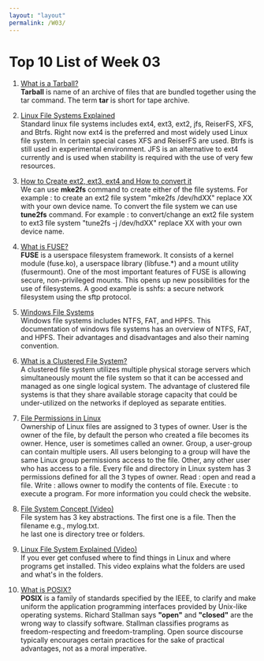 ```yaml
---
layout: "layout"
permalink: /W03/
---
```


# Top 10 List of Week 03

1. [What is a Tarball?](https://www.computerhope.com/jargon/t/tarball.htm)<br>
 **Tarball** is name of an archive of files that are bundled together using the tar command. The term **tar** is short for tape archive.

2. [Linux File Systems Explained](https://www.tecmint.com/linux-file-system-explained/)<br>
Standard linux file systems includes ext4, ext3, ext2, jfs, ReiserFS, XFS, and Btrfs. Right now ext4 is the preferred and most widely
used Linux file system. In certain special cases XFS and ReiserFS are used. Btrfs is still used in experimental environment. JFS is an
alternative to ext4 currently and is used when stability is required with the use of very few resources.

3. [How to Create ext2, ext3, ext4 and How to convert it](https://www.tecmint.com/what-is-ext2-ext3-ext4-and-how-to-create-and-convert-linux-file-systems/)<br>
We can use **mke2fs** command to create either of the file systems. For example : to create an ext2 file system 
"mke2fs /dev/hdXX" replace XX with your own device name. To convert the file system we can use **tune2fs** command.
For example : to convert/change an ext2 file system to ext3 file system "tune2fs -j /dev/hdXX" replace XX with your own device name.

4. [What is FUSE?](https://www.kernel.org/doc/html/latest/filesystems/fuse.html)<br>
**FUSE** is a userspace filesystem framework. It consists of a kernel module (fuse.ko), a userspace library (libfuse.*) and a mount utility 
(fusermount). One of the most important features of FUSE is allowing secure, non-privileged mounts. This opens up new possibilities for the use 
of filesystems. A good example is sshfs: a secure network filesystem using the sftp protocol.

5. [Windows File Systems](https://docs.microsoft.com/en-us/troubleshoot/windows-client/backup-and-storage/fat-hpfs-and-ntfs-file-systems)<br>
Windows file systems includes NTFS, FAT, and HPFS. This documentation of windows file systems has an overview of NTFS, FAT, and HPFS.
Their advantages and disadvantages and also their naming convention. 

6. [What is a Clustered File System?](https://www.weka.io/learn/clustered-file-system/)<br>
A clustered file system utilizes multiple physical storage servers which simultaneously mount the file system so that it can be accessed and 
managed as one single logical system. The advantage of clustered file systems is that they share available storage capacity that could be 
under-utilized on the networks if deployed as separate entities. 

7. [File Permissions in Linux](https://www.guru99.com/file-permissions.html)<br>
Ownership of Linux files are assigned to 3 types of owner. User is the owner of the file, by default the person who created a file becomes 
its owner. Hence, user is sometimes called an owner. Group, a user-group can contain multiple users. All users belonging to a group will 
have the same Linux group permissions access to the file. Other, any other user who has access to a file. Every file and directory in Linux 
system has 3 permissions defined for all the 3 types of owner. Read : open and read a file. Write : allows owner to modify the contents of file. 
Execute : to execute a program. For more information you could check the website.

8. [File System Concept (Video)](https://www.youtube.com/watch?v=mzUyMy7Ihk0)<br>
File system has 3 key abstractions. The first one is a file. Then the filename e.g., mylog.txt. <br> 
he last one is directory tree or folders.

9. [Linux File System Explained (Video)](https://www.youtube.com/watch?v=HbgzrKJvDRw)<br>
If you ever get confused where to find things in Linux and where programs get installed. This video explains what the folders are used and 
what's in the folders.

10. [What is POSIX?](https://opensource.com/article/19/7/what-posix-richard-stallman-explains)<br>
**POSIX** is a family of standards specified by the IEEE, to clarify and make uniform the application programming interfaces provided by 
Unix-like operating systems. Richard Stallman says **"open"** and **"closed"** are the wrong way to classify software. Stallman classifies
programs as freedom-respecting and freedom-trampling. Open source discourse typically encourages certain practices for the sake of practical 
advantages, not as a moral imperative.
